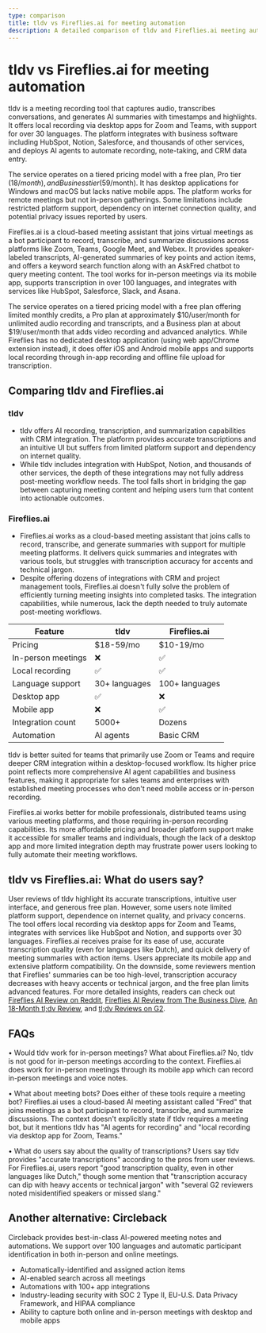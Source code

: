 ```yaml
---
type: comparison
title: tldv vs Fireflies.ai for meeting automation
description: A detailed comparison of tldv and Fireflies.ai meeting automation tools, including features, pricing, platform support, and user feedback.
---
```


# tldv vs Fireflies.ai for meeting automation

tldv is a meeting recording tool that captures audio, transcribes conversations, and generates AI summaries with timestamps and highlights. It offers local recording via desktop apps for Zoom and Teams, with support for over 30 languages. The platform integrates with business software including HubSpot, Notion, Salesforce, and thousands of other services, and deploys AI agents to automate recording, note-taking, and CRM data entry.

The service operates on a tiered pricing model with a free plan, Pro tier ($18/month), and Business tier ($59/month). It has desktop applications for Windows and macOS but lacks native mobile apps. The platform works for remote meetings but not in-person gatherings. Some limitations include restricted platform support, dependency on internet connection quality, and potential privacy issues reported by users.

Fireflies.ai is a cloud-based meeting assistant that joins virtual meetings as a bot participant to record, transcribe, and summarize discussions across platforms like Zoom, Teams, Google Meet, and Webex. It provides speaker-labeled transcripts, AI-generated summaries of key points and action items, and offers a keyword search function along with an AskFred chatbot to query meeting content. The tool works for in-person meetings via its mobile app, supports transcription in over 100 languages, and integrates with services like HubSpot, Salesforce, Slack, and Asana.

The service operates on a tiered pricing model with a free plan offering limited monthly credits, a Pro plan at approximately $10/user/month for unlimited audio recording and transcripts, and a Business plan at about $19/user/month that adds video recording and advanced analytics. While Fireflies has no dedicated desktop application (using web app/Chrome extension instead), it does offer iOS and Android mobile apps and supports local recording through in-app recording and offline file upload for transcription.

## Comparing tldv and Fireflies.ai

### tldv
* tldv offers AI recording, transcription, and summarization capabilities with CRM integration. The platform provides accurate transcriptions and an intuitive UI but suffers from limited platform support and dependency on internet quality.
* While tldv includes integration with HubSpot, Notion, and thousands of other services, the depth of these integrations may not fully address post-meeting workflow needs. The tool falls short in bridging the gap between capturing meeting content and helping users turn that content into actionable outcomes.

### Fireflies.ai
* Fireflies.ai works as a cloud-based meeting assistant that joins calls to record, transcribe, and generate summaries with support for multiple meeting platforms. It delivers quick summaries and integrates with various tools, but struggles with transcription accuracy for accents and technical jargon.
* Despite offering dozens of integrations with CRM and project management tools, Fireflies.ai doesn't fully solve the problem of efficiently turning meeting insights into completed tasks. The integration capabilities, while numerous, lack the depth needed to truly automate post-meeting workflows.

| Feature | tldv | Fireflies.ai |
|---------|------|-------------|
| Pricing | $18-59/mo | $10-19/mo |
| In-person meetings | ❌ | ✅ |
| Local recording | ✅ | ✅ |
| Language support | 30+ languages | 100+ languages |
| Desktop app | ✅ | ❌ |
| Mobile app | ❌ | ✅ |
| Integration count | 5000+ | Dozens |
| Automation | AI agents | Basic CRM |

tldv is better suited for teams that primarily use Zoom or Teams and require deeper CRM integration within a desktop-focused workflow. Its higher price point reflects more comprehensive AI agent capabilities and business features, making it appropriate for sales teams and enterprises with established meeting processes who don't need mobile access or in-person recording.

Fireflies.ai works better for mobile professionals, distributed teams using various meeting platforms, and those requiring in-person recording capabilities. Its more affordable pricing and broader platform support make it accessible for smaller teams and individuals, though the lack of a desktop app and more limited integration depth may frustrate power users looking to fully automate their meeting workflows.

## tldv vs Fireflies.ai: What do users say?

User reviews of tldv highlight its accurate transcriptions, intuitive user interface, and generous free plan. However, some users note limited platform support, dependence on internet quality, and privacy concerns. The tool offers local recording via desktop apps for Zoom and Teams, integrates with services like HubSpot and Notion, and supports over 30 languages. Fireflies.ai receives praise for its ease of use, accurate transcription quality (even for languages like Dutch), and quick delivery of meeting summaries with action items. Users appreciate its mobile app and extensive platform compatibility. On the downside, some reviewers mention that Fireflies' summaries can be too high-level, transcription accuracy decreases with heavy accents or technical jargon, and the free plan limits advanced features. For more detailed insights, readers can check out [Fireflies AI Review on Reddit](https://www.reddit.com/r/AIToolTesting/comments/1g55mmv/fireflies_ai_review_the_good_the_bad_and_the/), [Fireflies AI Review from The Business Dive](https://thebusinessdive.com/fireflies-ai-review), [An 18-Month tl;dv Review](https://thebusinessdive.com/tldv-review), and [tl;dv Reviews on G2](https://www.g2.com/products/tl-dv/reviews).

## FAQs 
• Would tldv work for in-person meetings? What about Fireflies.ai?
No, tldv is not good for in-person meetings according to the context. Fireflies.ai does work for in-person meetings through its mobile app which can record in-person meetings and voice notes.

• What about meeting bots? Does either of these tools require a meeting bot?
Fireflies.ai uses a cloud-based AI meeting assistant called "Fred" that joins meetings as a bot participant to record, transcribe, and summarize discussions. The context doesn't explicitly state if tldv requires a meeting bot, but it mentions tldv has "AI agents for recording" and "local recording via desktop app for Zoom, Teams."

• What do users say about the quality of transcriptions?
Users say tldv provides "accurate transcriptions" according to the pros from user reviews. For Fireflies.ai, users report "good transcription quality, even in other languages like Dutch," though some mention that "transcription accuracy can dip with heavy accents or technical jargon" with "several G2 reviewers noted misidentified speakers or missed slang."

## Another alternative: Circleback
Circleback provides best-in-class AI-powered meeting notes and automations. We support over 100 languages and automatic participant identification in both in-person and online meetings.
* Automatically-identified and assigned action items
* AI-enabled search across all meetings
* Automations with 100+ app integrations
* Industry-leading security with SOC 2 Type II, EU-U.S. Data Privacy Framework, and HIPAA compliance
* Ability to capture both online and in-person meetings with desktop and mobile apps
